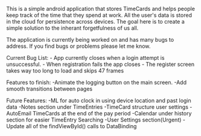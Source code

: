 This is a simple android application that stores TimeCards and helps people keep track of the time
that they spend at work. All the user's data is stored in the cloud for persistence across devices.
The goal here is to create a simple solution to the inherant forgetfulness of us all.

The application is currently being worked on and has many bugs to address.
If you find bugs or problems please let me know.

Current Bug List:
    - App currently closes when a login attempt is unsuccessful.
    - When registration fails the app closes
    - The register screen takes way too long to load and skips 47 frames

Features to finish:
    -Animate the logging button on the main screen.
    -Add smooth transitions between pages


Future Features:
    -ML for auto clock in using device location and past login data
    -Notes section under TimeEntries
    -TimeCard structure user settings
    -AutoEmail TimeCards at the end of the pay period
    -Calendar under history section for easier TimeEntry Searching
    -User Settings section(Urgent)
    -Update all of the findViewById() calls to DataBinding
